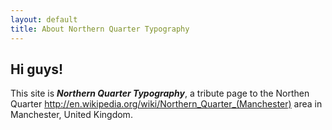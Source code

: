 ```yaml
---
layout: default
title: About Northern Quarter Typography
---
```


<article>

<h2>Hi guys!</h2>

This site is ***Northern Quarter Typography***, a tribute page to the Northen Quarter http://en.wikipedia.org/wiki/Northern_Quarter_(Manchester) area in Manchester, United Kingdom.
</article>